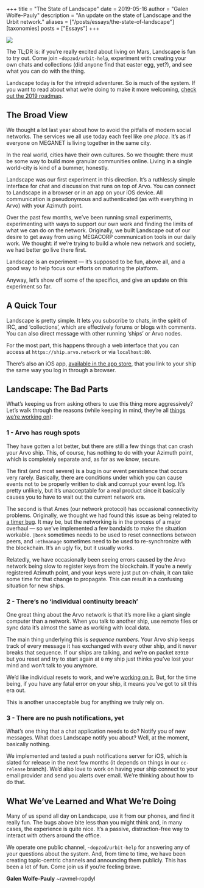 +++
title = "The State of Landscape"
date = 2019-05-16
author = "Galen Wolfe-Pauly"
description = "An update on the state of Landscape and the Urbit network."
aliases = ["/posts/essays/the-state-of-landscape"]
[taxonomies]
posts = ["Essays"]
+++

![](https://media.urbit.org/site/posts/essays/the-state-of-landscape-1.png)

The TL;DR is: if you’re really excited about living on Mars, Landscape is fun to try out. Come join `~dopzod/urbit-help`, experiment with creating your own chats and collections (did anyone find that easter egg, yet?), and see what you can do with the thing. 

Landscape today is for the intrepid adventurer. So is much of the system. If you want to read about what we’re doing to make it more welcoming, [check out the 2019 roadmap](/posts/essays/2019-5-roadmap/).

## The Broad View

We thought a lot last year about how to avoid the pitfalls of modern social networks. The services we all use today each feel like *one place*. It’s as if everyone on MEGANET is living together in the same city. 

In the real world, cities have their own cultures. So we thought: there must be some way to build more granular communities online. Living in a single world-city is kind of a bummer, honestly.

Landscape was our first experiment in this direction. It’s a ruthlessly simple interface for chat and discussion that runs on top of Arvo. You can connect to Landscape in a browser or in an app on your iOS device. All communication is pseudonymous and authenticated (as with everything in Arvo) with your Azimuth point. 

Over the past few months, we’ve been running small experiments, experimenting with ways to support our own work and finding the limits of what we can do on the network. Originally, we built Landscape out of our desire to get away from using MEGACORP communication tools in our daily work. We thought: if we’re trying to build a whole new network and society, we had better go live there first.

Landscape is an experiment — it’s supposed to be fun, above all, and a good way to help focus our efforts on maturing the platform. 

Anyway, let’s show off some of the specifics, and give an update on this experiment so far.

## A Quick Tour

Landscape is pretty simple. It lets you subscribe to chats, in the spirit of IRC, and ‘collections’, which are effectively forums or blogs with comments. You can also direct message with other running ‘ships’ or Arvo nodes. 

For the most part, this happens through a web interface that you can access at `https://ship.arvo.network` or via `localhost:80`.

There’s also an iOS app, [available in the app store](https://itunes.apple.com/us/app/landscape-urbit/id1393148862), that you link to your ship the same way you log in through a browser.

## Landscape: The Bad Parts

What’s keeping us from asking others to use this thing more aggressively? Let’s walk through the reasons (while keeping in mind, they’re all [things we’re working on](/posts/essays/2019-5-roadmap/)):

### 1 - Arvo has rough spots

They have gotten a lot better, but there are still a few things that can crash your Arvo ship. This, of course, has nothing to do with your Azimuth point, which is completely separate and, as far as we know, secure.

The first (and most severe) is a bug in our event persistence that occurs very rarely. Basically, there are conditions under which you can cause events not to be properly written to disk and corrupt your event log. It’s pretty unlikely, but it’s unacceptable for a real product since it basically causes you to have to wait out the current network era. 

The second is that Ames (our network protocol) has occasional connectivity problems. Originally, we thought we had found this issue as being related to [a timer bug](https://github.com/urbit/arvo/pull/1072). It may be, but the networking is in the process of a major overhaul — so we’ve implemented a few bandaids to make the situation workable. `|bonk` sometimes needs to be used to reset connections between peers, and `:ethmanage` sometimes need to be used to re-synchronize with the blockchain. It’s an ugly fix, but it usually works.

Relatedly, we have occasionally been seeing errors caused by the Arvo network being slow to register keys from the blockchain. If you’re a newly registered Azimuth point, and your keys were just put on-chain, it can take some time for that change to propagate. This can result in a confusing situation for new ships.

### 2 - There’s no ‘individual continuity breach’

One great thing about the Arvo network is that it’s more like a giant single computer than a network. When you talk to another ship, use remote files or sync data it’s almost the same as working with local data.

The main thing underlying this is *sequence numbers*. Your Arvo ship keeps track of every message it has exchanged with every other ship, and it never breaks that sequence. If our ships are talking, and we’re on packet `83910` but you reset and try to start again at `0` my ship just thinks you’ve lost your mind and won’t talk to you anymore. 

We’d like individual resets to work, and we’re [working on it](https://github.com/urbit/arvo/pull/1169). But, for the time being, if you have any fatal error on your ship, it means you’ve got to sit this era out. 

This is another unacceptable bug for anything we truly rely on.

### 3 - There are no push notifications, yet

What’s one thing that a chat application needs to do? Notify you of new messages. What does Landscape notify you about? Well, at the moment, basically nothing. 

We implemented and tested a push notifications server for iOS, which is slated for release in the next few months (it depends on things in our `cc-release` branch). We’d also love to work on having your ship connect to your email provider and send you alerts over email. We’re thinking about how to do that.

## What We’ve Learned and What We’re Doing

Many of us spend all day on Landscape, use it from our phones, and find it really fun. The bugs above bite less than you might think and, in many cases, the experience is quite nice. It’s a passive, distraction-free way to interact with others around the office. 

We operate one public channel, `~dopzod/urbit-help` for answering any of your questions about the system. And, from time to time, we have been creating topic-centric channels and announcing them publicly. This has been a lot of fun. Come join us if you’re feeling brave.

**Galen Wolfe-Pauly** ~ravmel-ropdyl